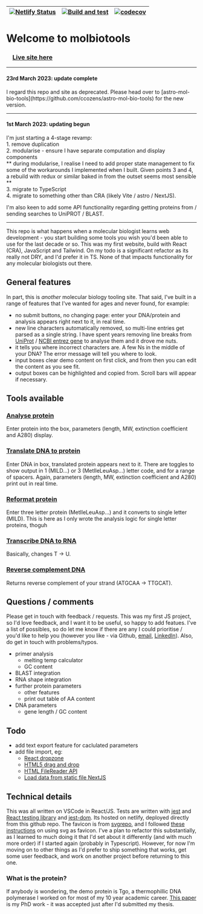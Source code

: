 | [ ![ Netlify Status ]( https://api.netlify.com/api/v1/badges/07a61939-b9e7-4e24-8d5a-f4ea2a1fd382/deploy-status ) ]( https://app.netlify.com/sites/creative-cocada-575991/deploys ) | [ ![ Build and test ]( https://github.com/ccozens/mol-bio-tools/workflows/Build%20and%20Test%20React%20Application/badge.svg ) ]( https://github.com/ccozens/mol-bio-tools/actions ) | [![codecov](https://codecov.io/gh/ccozens/mol-bio-tools/branch/main/graph/badge.svg?token=5XMBKKENT0)](https://codecov.io/gh/ccozens/mol-bio-tools) |
|:-:|:-:|:-:|

# Welcome to molbiotools
### &emsp;[Live site here](https://creative-cocada-575991.netlify.app/)


<p style="text-align: center;">
<hr />
<h4>23rd March 2023: update complete </h4>
I regard this repo and site as deprecated. Please head over to [astro-mol-bio-tools](https://github.com/ccozens/astro-mol-bio-tools) for the new version.

<hr />
<h4>1st March 2023: updating begun</h4>  
I'm just starting a 4-stage revamp:   <br>
1. remove duplication   <br>
2. modularise - ensure I have separate computation and display components   <br>
** during modularise, I realise I need to add proper state management to fix some of the workarounds I implemented when I built. Given points 3 and 4, a rebuild with redux or similar baked in from the outset seems most sensible **   <br>
3. migrate to TypeScript   <br>
4. migrate to something other than CRA (likely Vite / astro / NextJS).   <br>

I'm also keen to add some API functionality regarding getting proteins from / sending searches to UniPROT / BLAST.
<hr />
</p>

This repo is what happens when a molecular biologist learns web development - you start building some tools you wish you'd been able to use for the last decade or so.  This was my first website, build with React (CRA), JavaScript and Tailwind. On my todo is a significant refactor as its really not DRY, and I'd prefer it in TS. None of that impacts functionality for any molecular biologists out there.


## General features
In part, this is *another* molecular biology tooling site. That said, I've built in a range of features that I've wanted for ages and never found, for example:

- no submit buttons, no changing page: enter your DNA/protein and analysis appears right next to it, in real time.
- new line characters automatically removed, so multi-line entries get parsed as a single string. I have spent years removing line breaks from [UniProt](https://www.uniprot.org/) / [NCBI entrez gene](https://www.ncbi.nlm.nih.gov/gene) to analyse them and it drove me nuts.
- it tells you where incorrect characters are. A few Ns in the middle of your DNA? The error message will tell you where to look.
- input boxes clear demo content on first click, and from then you can edit the content as you see fit.
- output boxes can be highlighted and copied from. Scroll bars will appear if necessary.
 


## Tools available
### [Analyse protein](https://creative-cocada-575991.netlify.app/#Analyse%20protein)
Enter protein into the box, parameters (length, MW, extinction coefficient and A280) display.

### [Translate DNA to protein](https://creative-cocada-575991.netlify.app/#Translate%20protein)
Enter DNA in box, translated protein appears next to it. There are toggles to show output in 1 (MILD...) or 3 (MetIleLeuAsp...) letter code, and for a range of spacers. Again, parameters (length, MW, extinction coefficient and A280) print out in real time.

### [Reformat protein](https://creative-cocada-575991.netlify.app/#Reformat%20protein)
Enter three letter protein (MetIleLeuAsp...) and it converts to single letter (MILD).
This is here as I only wrote the analysis logic for single letter proteins, thoguh

### [Transcribe DNA to RNA](https://creative-cocada-575991.netlify.app/#Transcribe)
Basically, changes T -> U. 

### [Reverse complement DNA](https://creative-cocada-575991.netlify.app/#Reverse%20complement)
Returns reverse complement of your strand (ATGCAA -> TTGCAT).


## Questions / comments
Please get in touch with feedback / requests. This was my first JS project, so I'd love feedback, and I want it to be useful, so happy to add featues. I've a list of possibles, so do let me know if there are any I could prioritise / you'd like to help you (however you like - via Github, [email](mailto:officechrisgarden@gmail.com), [LinkedIn](https://www.linkedin.com/in/chris-cozens-b2883a45/)). Also, do get in touch with problems/typos. 

- primer analysis
	- melting temp calculator
	- GC content
- BLAST integration
- RNA shape integration
- further protein parameters
	- other features
	- print out table of AA content
- DNA parameters
	- gene length / GC content

## Todo

- add text export feature for caclulated parameters
- add file import, eg:
	- [React dropzone](https://blog.logrocket.com/create-drag-and-drop-component-react-dropzone/) 
	- [HTML5 drag and drop](https://developer.mozilla.org/en-US/docs/Web/API/HTML_Drag_and_Drop_API)
	- [HTML FileReader API](https://developer.mozilla.org/en-US/docs/Web/API/FileReader)
	- [Load data from static file NextJS](https://vercel.com/guides/loading-static-file-nextjs-api-route)

## Technical details
This was all written on VSCode in React/JS.
Tests are written with [jest](https://jestjs.io/) and [React testing library](https://testing-library.com/docs/react-testing-library/intro/) and [jest-dom](https://github.com/testing-library/jest-dom). Its hosted on netlify, deployed directly from this github repo.
The favicon is from [svgrepo](https://www.pngrepo.com/svg/51923/dna), and I followed [these instructions](https://css-tricks.com/svg-favicons-and-all-the-fun-things-we-can-do-with-them/ ) on using svg as favicon.
I've a plan to refactor this substantially, as I learned to much doing it that I'd set about it differently (and with much more order) if I started again (probably in Typescript). However, for now I'm moving on to other things as I'd prefer to ship something that works, get some user feedback, and work on another project before returning to this one.


### What is the protein?
If anybody is wondering, the demo protein is Tgo, a thermophillic DNA polymerase I worked on for most of my 10 year academic career. [This paper](https://www.pnas.org/doi/abs/10.1073/pnas.1120964109) is my PhD work - it was accepted just after I'd submitted my thesis.
